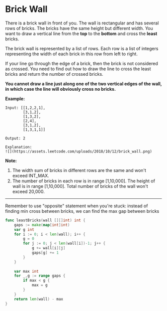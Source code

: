 # Brick Wall
There is a brick wall in front of you. The wall is rectangular and has several rows of bricks. The bricks have the same height but different width. You want to draw a vertical line from the  **top**  to the  **bottom**  and cross the  **least**  bricks.

The brick wall is represented by a list of rows. Each row is a list of integers representing the width of each brick in this row from left to right.

If your line go through the edge of a brick, then the brick is not considered as crossed. You need to find out how to draw the line to cross the least bricks and return the number of crossed bricks.

**You cannot draw a line just along one of the two vertical edges of the wall, in which case the line will obviously cross no bricks.**

**Example:**

    Input: [[1,2,2,1],
            [3,1,2],
            [1,3,2],
            [2,4],
            [3,1,2],
            [1,3,1,1]]

    Output: 2

    Explanation: 
    ![](https://assets.leetcode.com/uploads/2018/10/12/brick_wall.png)

**Note:**

1.  The width sum of bricks in different rows are the same and won't exceed INT_MAX.
2.  The number of bricks in each row is in range [1,10,000]. The height of wall is in range [1,10,000]. Total number of bricks of the wall won't exceed 20,000.

---

Remember to use "opposite" statement when you're stuck: instead of finding min cross between bricks, we can find the max gap between bricks

```go
func leastBricks(wall [][]int) int {
    gaps := make(map[int]int)
    var g int
    for i := 0; i < len(wall); i++ {
        g = 0
        for j := 0; j < len(wall[i])-1; j++ {
            g += wall[i][j]
            gaps[g] += 1
        }
    }
    
    var max int
    for _,g := range gaps {
        if max < g {
            max = g
        }
    }
    return len(wall) - max
}
```
